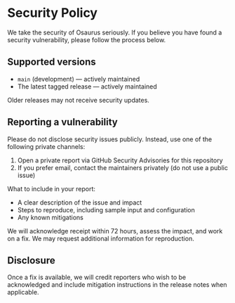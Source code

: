 # Security Policy

We take the security of Osaurus seriously. If you believe you have found a security vulnerability, please follow the process below.

## Supported versions

- `main` (development) — actively maintained
- The latest tagged release — actively maintained

Older releases may not receive security updates.

## Reporting a vulnerability

Please do not disclose security issues publicly. Instead, use one of the following private channels:

1. Open a private report via GitHub Security Advisories for this repository
2. If you prefer email, contact the maintainers privately (do not use a public issue)

What to include in your report:

- A clear description of the issue and impact
- Steps to reproduce, including sample input and configuration
- Any known mitigations

We will acknowledge receipt within 72 hours, assess the impact, and work on a fix. We may request additional information for reproduction.

## Disclosure

Once a fix is available, we will credit reporters who wish to be acknowledged and include mitigation instructions in the release notes when applicable.

